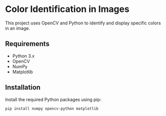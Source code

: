 # Color Identification in Images

This project uses OpenCV and Python to identify and display specific colors in an image.

## Requirements

- Python 3.x
- OpenCV
- NumPy
- Matplotlib

## Installation

Install the required Python packages using pip:

```sh
pip install numpy opencv-python matplotlib
```
